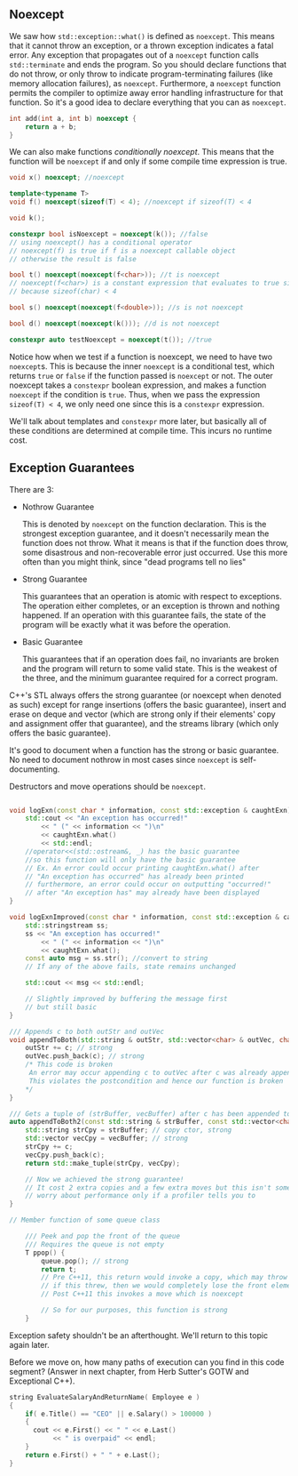## Noexcept

We saw how `std::exception::what()` is defined as `noexcept`. This means that it cannot throw an exception, or a thrown exception indicates a fatal error. 
Any exception that propagates out of a `noexcept` function calls `std::terminate` and ends the program. 
So you should declare functions that do not throw, or only throw to indicate program-terminating failures (like memory allocation failures), as `noexcept`. 
Furthermore, a `noexcept` function permits the compiler to optimize away error handling infrastructure for that function.
So it's a good idea to declare everything that you can as `noexcept`.

```C++
int add(int a, int b) noexcept {
    return a + b;
}
```

We can also make functions *conditionally noexcept*. This means that the function will be `noexcept` if and only if some compile time expression is true.

```C++
void x() noexcept; //noexcept

template<typename T>
void f() noexcept(sizeof(T) < 4); //noexcept if sizeof(T) < 4

void k();

constexpr bool isNoexcept = noexcept(k()); //false
// using noexcept() has a conditional operator
// noexcept(f) is true if f is a noexcept callable object
// otherwise the result is false

bool t() noexcept(noexcept(f<char>)); //t is noexcept
// noexcept(f<char>) is a constant expression that evaluates to true since f<char> is noexcept
// because sizeof(char) < 4

bool s() noexcept(noexcept(f<double>)); //s is not noexcept

bool d() noexcept(noexcept(k())); //d is not noexcept

constexpr auto testNoexcept = noexcept(t()); //true
```
Notice how when we test if a function is noexcept, we need to have two `noexcept`s. This is because the inner `noexcept` is a conditional test, which returns `true` or `false` if the function passed is `noexcept` or not. 
The outer noexcept takes a `constexpr` boolean expression, and makes a function `noexcept` if the condition is `true`. 
Thus, when we pass the expression `sizeof(T) < 4`, we only need one since this is a `constexpr` expression. 

We'll talk about templates and `constexpr` more later, but basically all of these conditions are determined at compile time. This incurs no runtime cost.

## Exception Guarantees

There are 3:

* Nothrow Guarantee

    This is denoted by `noexcept` on the function declaration. This is the strongest exception guarantee, and it doesn't necessarily mean the function does not throw. 
    What it means is that if the function does throw, some disastrous and non-recoverable error just occurred. Use this more often than you might think, since "dead programs tell no lies"

* Strong Guarantee

    This guarantees that an operation is atomic with respect to exceptions. The operation either completes, or an exception is thrown and nothing happened. 
    If an operation with this guarantee fails, the state of the program will be exactly what it was before the operation.

* Basic Guarantee

    This guarantees that if an operation does fail, no invariants are broken and the program will return to some valid state. 
    This is the weakest of the three, and the minimum guarantee required for a correct program.

C++'s STL always offers the strong guarantee (or noexcept when denoted as such) except for range insertions (offers the basic guarantee), 
insert and erase on deque and vector (which are strong only if their elements' copy and assignment offer that guarantee), and the streams library (which only offers the basic guarantee).

It's good to document when a function has the strong or basic guarantee. No need to document nothrow in most cases since `noexcept` is self-documenting.

Destructors and move operations should be `noexcept`.

```C++

void logExn(const char * information, const std::exception & caughtExn) {
    std::cout << "An exception has occurred!"
        << " (" << information << ")\n"
        << caughtExn.what()
        << std::endl;
    //operator<<(std::ostream&, _) has the basic guarantee
    //so this function will only have the basic guarantee
    // Ex. An error could occur printing caughtExn.what() after
    // "An exception has occurred" has already been printed
    // furthermore, an error could occur on outputting "occurred!"
    // after "An exception has" may already have been displayed
}

void logExnImproved(const char * information, const std::exception & caughtExn) {
    std::stringstream ss;
    ss << "An exception has occurred!"
        << " (" << information << ")\n"
        << caughtExn.what();
    const auto msg = ss.str(); //convert to string
    // If any of the above fails, state remains unchanged

    std::cout << msg << std::endl; 

    // Slightly improved by buffering the message first
    // but still basic
}

/// Appends c to both outStr and outVec
void appendToBoth(std::string & outStr, std::vector<char> & outVec, char c) {
    outStr += c; // strong
    outVec.push_back(c); // strong
    /* This code is broken
     An error may occur appending c to outVec after c was already appended to outStr
     This violates the postcondition and hence our function is broken
    */
}

/// Gets a tuple of (strBuffer, vecBuffer) after c has been appended to both
auto appendToBoth2(const std::string & strBuffer, const std::vector<char> & vecBuffer, char c) {
    std::string strCpy = strBuffer; // copy ctor, strong
    std::vector vecCpy = vecBuffer; // strong
    strCpy += c;
    vecCpy.push_back(c);
    return std::make_tuple(strCpy, vecCpy);

    // Now we achieved the strong guarantee!
    // It cost 2 extra copies and a few extra moves but this isn't something to worry about
    // worry about performance only if a profiler tells you to
}

// Member function of some queue class

    /// Peek and pop the front of the queue
    /// Requires the queue is not empty
    T ppop() { 
        queue.pop(); // strong
        return t;
        // Pre C++11, this return would invoke a copy, which may throw
        // if this threw, then we would completely lose the front element since it had already been popped from the queue
        // Post C++11 this invokes a move which is noexcept

        // So for our purposes, this function is strong
    }
```

Exception safety shouldn't be an afterthought. We'll return to this topic again later.

Before we move on, how many paths of execution can you find in this code segment? (Answer in next chapter, from Herb Sutter's GOTW and Exceptional C++).
```C++
string EvaluateSalaryAndReturnName( Employee e )
{
    if( e.Title() == "CEO" || e.Salary() > 100000 )
    {
      cout << e.First() << " " << e.Last()
           << " is overpaid" << endl;
    }
    return e.First() + " " + e.Last();
}
```

